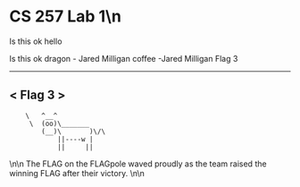 # CS 257 Lab 1\n
Is this ok
hello

Is this ok
dragon - Jared Milligan
coffee -Jared Milligan
Flag 3
 ________
< Flag 3 >
 --------
        \   ^__^
         \  (oo)\_______
            (__)\       )\/\
                ||----w |
                ||     ||
\n\n
The FLAG on the FLAGpole waved proudly as the team raised the winning FLAG after their victory.
\n\n
